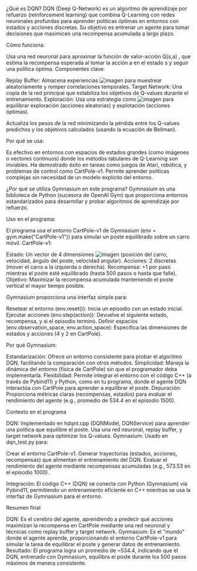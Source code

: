 ¿Qué es DQN?
DQN (Deep Q-Network) es un algoritmo de aprendizaje por refuerzo (reinforcement learning) que combina Q-Learning con redes neuronales profundas para aprender políticas óptimas en entornos con estados y acciones discretas. Su objetivo es entrenar un agente para tomar decisiones que maximicen una recompensa acumulada a largo plazo.

Cómo funciona:

Usa una red neuronal para aproximar la función de valor-acción Q(s,a)
, que estima la recompensa esperada al tomar la acción a en el estado s  y seguir una política óptima.
Componentes clave:

Replay Buffer: Almacena experiencias ![imagen](https://github.com/user-attachments/assets/223bc56f-566f-409e-866d-a5a7c3d1ce18)
 para muestrear aleatoriamente y romper correlaciones temporales.
Target Network: Una copia de la red principal que estabiliza los objetivos de Q-values durante el entrenamiento.
Exploración: Usa una estrategia como ![imagen](https://github.com/user-attachments/assets/73e485c0-56e6-4bbd-b7f1-3fb500c4e228)
 para equilibrar exploración (acciones aleatorias) y explotación (acciones óptimas).


Actualiza los pesos de la red minimizando la pérdida entre los Q-values predichos y los objetivos calculados (usando la ecuación de Bellman).


Por qué se usa:

Es efectivo en entornos con espacios de estados grandes (como imágenes o vectores continuos) donde los métodos tabulares de Q-Learning son inviables.
Ha demostrado éxito en tareas como juegos de Atari, robótica, y problemas de control como CartPole-v1.
Permite aprender políticas complejas sin necesidad de un modelo explícito del entorno.



¿Por qué se utiliza Gymnasium en este programa?
Gymnasium es una biblioteca de Python (sucesora de OpenAI Gym) que proporciona entornos estandarizados para desarrollar y probar algoritmos de aprendizaje por refuerzo.

Uso en el programa:

El programa usa el entorno CartPole-v1 de Gymnasium (env = gym.make("CartPole-v1")) para simular un poste equilibrado sobre un carro móvil.
CartPole-v1:

Estado: Un vector de 4 dimensiones ![imagen](https://github.com/user-attachments/assets/821fdfe6-0819-4074-9a8c-b1616aa48109)
 (posición del carro, velocidad, ángulo del poste, velocidad angular).
Acciones: 2 discretas (mover el carro a la izquierda o derecha).
Recompensa: +1 por paso mientras el poste esté equilibrado (hasta 500 pasos o hasta que falle).
Objetivo: Maximizar la recompensa acumulada manteniendo el poste vertical el mayor tiempo posible.


Gymnasium proporciona una interfaz simple para:

Resetear el entorno (env.reset()): Inicia un episodio con un estado inicial.
Ejecutar acciones (env.step(action)): Devuelve el siguiente estado, recompensa, y si el episodio terminó.
Definir espacios (env.observation_space, env.action_space): Especifica las dimensiones de estados y acciones (4 y 2 en CartPole).




Por qué Gymnasium:

Estandarización: Ofrece un entorno consistente para probar el algoritmo DQN, facilitando la comparación con otros métodos.
Simplicidad: Maneja la dinámica del entorno (física de CartPole) sin que el programador deba implementarla.
Flexibilidad: Permite integrar el entorno con el código C++ (a través de Pybind11) y Python, como en tu programa, donde el agente DQN interactúa con CartPole para aprender a equilibrar el poste.
Depuración: Proporciona métricas claras (recompensas, estados) para evaluar el rendimiento del agente (e.g., promedio de 534.4 en el episodio 1500).



Contexto en el programa

DQN: Implementado en hdqnt.cpp (DQNModel, DQNService) para aprender una política que equilibre el poste. Usa una red neuronal, replay buffer, y target network para optimizar los Q-values.
Gymnasium: Usado en dqn_test.py para:

Crear el entorno CartPole-v1.
Generar trayectorias (estados, acciones, recompensas) que alimentan el entrenamiento del DQN.
Evaluar el rendimiento del agente mediante recompensas acumuladas (e.g., 573.53 en el episodio 1000).


Integración: El código C++ (DQN) se conecta con Python (Gymnasium) vía Pybind11, permitiendo un entrenamiento eficiente en C++ mientras se usa la interfaz de Gymnasium para el entorno.

Resumen final

DQN: Es el cerebro del agente, aprendiendo a predecir qué acciones maximizan la recompensa en CartPole mediante una red neuronal y técnicas como replay buffer y target network.
Gymnasium: Es el "mundo" donde el agente aprende, proporcionando el entorno CartPole-v1 para simular la tarea de equilibrar el poste y generar datos de entrenamiento.
Resultado: El programa logra un promedio de ~534.4, indicando que el DQN, entrenado con Gymnasium, equilibra el poste durante los 500 pasos máximos de manera consistente.
